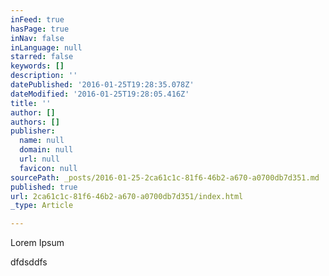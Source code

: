 ```yaml
---
inFeed: true
hasPage: true
inNav: false
inLanguage: null
starred: false
keywords: []
description: ''
datePublished: '2016-01-25T19:28:35.078Z'
dateModified: '2016-01-25T19:28:05.416Z'
title: ''
author: []
authors: []
publisher:
  name: null
  domain: null
  url: null
  favicon: null
sourcePath: _posts/2016-01-25-2ca61c1c-81f6-46b2-a670-a0700db7d351.md
published: true
url: 2ca61c1c-81f6-46b2-a670-a0700db7d351/index.html
_type: Article

---
```

Lorem Ipsum

dfdsddfs